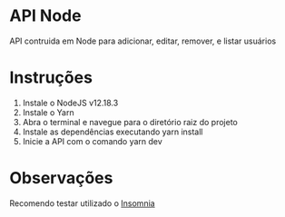 # API Node
API contruida em Node para adicionar, editar, remover, e listar usuários

# Instruções
1. Instale o NodeJS v12.18.3
2. Instale o Yarn
3. Abra o terminal e navegue para o diretório raiz do projeto
4. Instale as dependências executando yarn install
5. Inicie a API com o comando yarn dev

# Observações 
Recomendo testar utilizado o [Insomnia](https://insomnia.rest/download/)